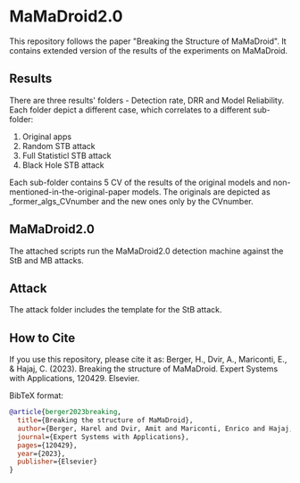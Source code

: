 # MaMaDroid2.0


This repository follows the paper "Breaking the Structure of MaMaDroid".
It contains extended version of the results of the experiments on MaMaDroid.

## Results
There are three results' folders - Detection rate, DRR and Model Reliability.
Each folder depict a different case, which correlates to a different sub-folder: 
1. Original apps
2. Random STB attack
3. Full Statisticl STB attack
4. Black Hole STB attack

Each sub-folder contains 5 CV of the results of the original models and non-mentioned-in-the-original-paper models. The originals are depicted as _former_algs_CVnumber and the new ones only by the CVnumber.

## MaMaDroid2.0
The attached scripts run the MaMaDroid2.0 detection machine against the StB and MB attacks.

## Attack
The attack folder includes the template for the StB attack.

## How to Cite
  
  If you use this repository, please cite it as:
  Berger, H., Dvir, A., Mariconti, E., & Hajaj, C. (2023). Breaking the structure of MaMaDroid. Expert Systems with Applications, 120429. Elsevier.


BibTeX format:

```bibtex
@article{berger2023breaking,
  title={Breaking the structure of MaMaDroid},
  author={Berger, Harel and Dvir, Amit and Mariconti, Enrico and Hajaj, Chen},
  journal={Expert Systems with Applications},
  pages={120429},
  year={2023},
  publisher={Elsevier}
}
```
